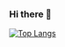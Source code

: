 ### Hi there 👋

[![Top Langs](https://github-readme-stats.vercel.app/api/top-langs/?username=megamind-28&layout=pie)](https://github.com/megamind-28/github-readme-stats)

<!--
**megamind-28/megamind-28** is a ✨ _special_ ✨ repository because its `README.md` (this file) appears on your GitHub profile.

Here are some ideas to get you started:

- 🔭 I’m currently working on ...
- 🌱 I’m currently learning ...
- 👯 I’m looking to collaborate on ...
- 🤔 I’m looking for help with ...
- 💬 Ask me about ...
- 📫 How to reach me: ...
- 😄 Pronouns: ...
- ⚡ Fun fact: ...
-->
